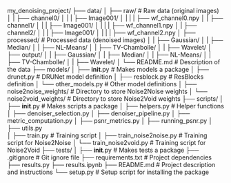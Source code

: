 my_denoising_project/
├── data/
│   ├── raw/                # Raw data (original images)
│   |   ├── channel0/
│   |   |   ├── Image001/ 
│   |   |   |    ├── wf_channel0.npy 
│   |   ├── channel1/ 
│   |   |   ├── Image001/ 
│   |   |   |    ├── wf_channel1.npy
│   |   ├── channel2/ 
│   |   |   ├── Image001/ 
│   |   |   |    ├── wf_channel2.npy
│   ├── processed/          # Processed data (denoised images)
│   |   ├── Gaussian/ 
│   |   ├── Median/ 
│   |   ├── NL-Means/ 
│   |   ├── TV-Chambolle/ 
│   |   ├── Wavelet/ 
│   ├── output/ 
│   |   ├── Gaussian/ 
│   |   ├── Median/ 
│   |   ├── NL-Means/ 
│   |   ├── TV-Chambolle/ 
│   |   ├── Wavelet/ 
│   └── README.md           # Description of the data
├── models/
│   ├── __init__.py         # Makes models a package
│   ├── drunet.py           # DRUNet model definition
│   ├── resblock.py         # ResBlocks definition
│   └── other_models.py     # Other model definitions
│   ├── noise2noise_weights/ # Directory to store Noise2Noise weights
│   └── noise2void_weights/  # Directory to store Noise2Void weights
├── scripts/
│   ├── __init__.py         # Makes scripts a package
│   ├── helpers.py          # Helper functions
│   ├── denoiser_selection.py 
│   ├── denoiser_pipeline.py 
│   ├── metric_computation.py 
│   ├── psnr_metrics.py 
│   ├── running_psnr.py 
│   ├── utils.py         
│   ├── train.py            # Training script
│   ├── train_noise2noise.py # Training script for Noise2Noise
│   └── train_noise2void.py  # Training script for Noise2Void
├── tests/
│   ├── __init__.py         # Makes tests a package
├── .gitignore              # Git ignore file
├── requirements.txt        # Project dependencies
├── results.py
├── results.ipynb
├── README.md               # Project description and instructions
└── setup.py                # Setup script for installing the package